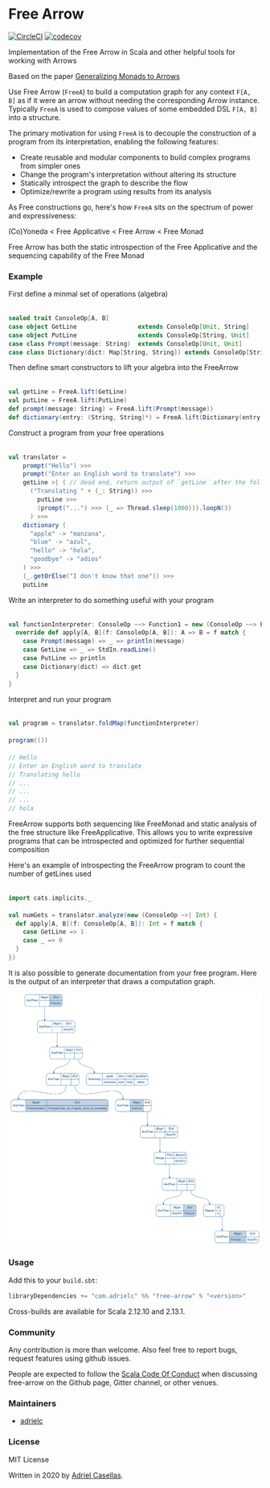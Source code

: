 # Free Arrow

[![CircleCI](https://circleci.com/gh/adrielc/free-arrow/tree/master.svg?style=svg)](https://circleci.com/gh/adrielc/free-arrow/tree/master)
[![codecov](https://codecov.io/gh/adrielc/free-arrow/branch/master/graphs/badge.svg)](https://codecov.io/gh/adrielc/free-arrow)

Implementation of the Free Arrow in Scala and other helpful tools for working with Arrows


Based on the paper [Generalizing Monads to Arrows]("http://www.cse.chalmers.se/~rjmh/Papers/arrows.pdf")

Use Free Arrow (`FreeA`) to build a computation graph for any context `F[A, B]` as if it were an arrow
without needing the corresponding Arrow instance. Typically `FreeA` is used to compose
values of some embedded DSL `F[A, B]` into a structure.

The primary motivation for using `FreeA` is to decouple the construction of a program
from its interpretation, enabling the following features:

-  Create reusable and modular components to build complex programs from simpler ones
-  Change the program's interpretation without altering its structure
-  Statically introspect the graph to describe the flow
-  Optimize/rewrite a program using results from its analysis
 
As Free constructions go, here's how `FreeA` sits on the spectrum of power and expressiveness:

(Co)Yoneda < Free Applicative < Free Arrow < Free Monad

Free Arrow has both the static introspection of the Free Applicative and the sequencing capability of the Free Monad

### Example

First define a minmal set of operations (algebra)

```scala

sealed trait ConsoleOp[A, B]
case object GetLine                 extends ConsoleOp[Unit, String]
case object PutLine                 extends ConsoleOp[String, Unit]
case class Prompt(message: String)  extends ConsoleOp[Unit, Unit]
case class Dictionary(dict: Map[String, String]) extends ConsoleOp[String, Option[String]]

``` 

Then define smart constructors to lift your algebra into the FreeArrow


```scala

val getLine = FreeA.lift(GetLine)
val putLine = FreeA.lift(PutLine)
def prompt(message: String) = FreeA.lift(Prompt(message))
def dictionary(entry: (String, String)*) = FreeA.lift(Dictionary(entry.toMap))

```  

Construct a program from your free operations 

```scala

val translator = 
    prompt("Hello") >>>
    prompt("Enter an English word to translate") >>>
    getLine >| ( // dead end, return output of `getLine` after the following
      ("Translating " + (_: String)) >>>
        putLine >>>
        (prompt("...") >>> (_ => Thread.sleep(1000))).loopN(3)
      ) >>>
    dictionary (
      "apple" -> "manzana",
      "blue" -> "azul",
      "hello" -> "hola",
      "goodbye" -> "adios"
    ) >>> 
    (_.getOrElse("I don't know that one")) >>>
    putLine

```

Write an interpreter to do something useful with your program

```scala

val functionInterpreter: ConsoleOp ~~> Function1 = new (ConsoleOp ~~> Function1) {
  override def apply[A, B](f: ConsoleOp[A, B]): A => B = f match {
    case Prompt(message) => _ => println(message)
    case GetLine => _ => StdIn.readLine()
    case PutLine => println
    case Dictionary(dict) => dict.get
  }
}

```

Interpret and run your program

```scala

val program = translator.foldMap(functionInterpreter)

program(())

// Hello
// Enter an English word to translate
// Translating hello
// ...
// ...
// ...
// hola
```

FreeArrow supports both sequencing like FreeMonad and static analysis
of the free structure like FreeApplicative. This allows you to write 
expressive programs that can be introspected and optimized for further
sequential composition

Here's an example of introspecting the FreeArrow program to count the 
number of getLines used

```scala

import cats.implicits._

val numGets = translator.analyze(new (ConsoleOp ~>| Int) {
  def apply[A, B](f: ConsoleOp[A, B]): Int = f match {
    case GetLine => 1
    case _ => 0
  }
})

```

It is also possible to generate documentation from your free program.
Here is the output of an interpreter that draws a computation graph. 

![translator](docs/translator.png)
 


### Usage

Add this to your `build.sbt`:

```scala
libraryDependencies += "com.adrielc" %% "free-arrow" % "<version>"
```

Cross-builds are available for Scala 2.12.10 and 2.13.1.

### Community

Any contribution is more than welcome. Also feel free to report bugs, request features using github issues.

People are expected to follow the [Scala Code Of Conduct](https://www.scala-lang.org/conduct/) when discussing free-arrow on the Github page, Gitter channel, or other venues.

### Maintainers

* [adrielc](https://github.com/adrielc)

### License

MIT License

Written in 2020 by [Adriel Casellas](https://github.com/adrielc).
